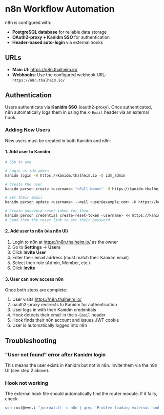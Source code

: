 # n8n Workflow Automation

n8n is configured with:

- **PostgreSQL database** for reliable data storage
- **OAuth2-proxy + Kanidm SSO** for authentication
- **Header-based auto-login** via external hooks

## URLs

- **Main UI**: https://n8n.thalheim.io/
- **Webhooks**: Use the configured webhook URL: `https://n8n.thalheim.io/`

## Authentication

Users authenticate via **Kanidm SSO** (oauth2-proxy). Once authenticated, n8n
automatically logs them in using the `X-Email` header via an external hook.

### Adding New Users

New users must be created in both Kanidm and n8n:

#### 1. Add user to Kanidm

```bash
# SSH to eve

# Login as idm_admin
kanidm login -H https://kanidm.thalheim.io -D idm_admin

# Create the user
kanidm person create <username> "<Full Name>" -H https://kanidm.thalheim.io -D idm_admin

# Set their email
kanidm person update <username> --mail <user@example.com> -H https://kanidm.thalheim.io -D idm_admin

# Create password reset token for them
kanidm person credential create-reset-token <username> -H https://kanidm.thalheim.io -D idm_admin
# Send them the reset link to set their password
```

#### 2. Add user to n8n (via n8n UI)

1. Login to n8n at https://n8n.thalheim.io/ as the owner
2. Go to **Settings** → **Users**
3. Click **Invite User**
4. Enter their email address (must match their Kanidm email)
5. Select their role (Admin, Member, etc.)
6. Click **Invite**

#### 3. User can now access n8n

Once both steps are complete:

1. User visits https://n8n.thalheim.io/
2. oauth2-proxy redirects to Kanidm for authentication
3. User logs in with their Kanidm credentials
4. Hook detects their email in the `X-Email` header
5. Hook finds their n8n account and issues JWT cookie
6. User is automatically logged into n8n

## Troubleshooting

### "User not found" error after Kanidm login

This means the user exists in Kanidm but not in n8n. Invite them via the n8n UI
(see step 2 above).

### Hook not working

The external hook file should automatically find the router module. If it fails,
check:

```bash
ssh root@eve.i "journalctl -u n8n | grep 'Problem loading external hook'"
```
